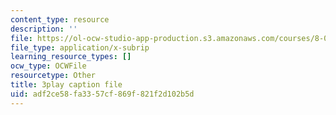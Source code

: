 ```yaml
---
content_type: resource
description: ''
file: https://ol-ocw-studio-app-production.s3.amazonaws.com/courses/8-01sc-classical-mechanics-fall-2016/adf2ce58fa3357cf869f821f2d102b5d_ZBlHexE8m6A.vtt
file_type: application/x-subrip
learning_resource_types: []
ocw_type: OCWFile
resourcetype: Other
title: 3play caption file
uid: adf2ce58-fa33-57cf-869f-821f2d102b5d
---
```

